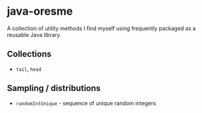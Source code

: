 # java-oresme

A collection of utility methods I find myself using frequently packaged as a reusable Java library.

## Collections

* `tail`, `head`

## Sampling / distributions

* `randomIntUnique` - sequence of unique random integers